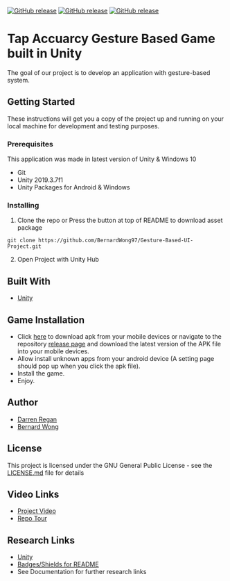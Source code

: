 [![GitHub release](https://img.shields.io/badge/Download-UnityPackage-green)](https://github.com/BernardWong97/Gesture-Based-UI-Project/releases/latest/download/Fruit.Tapper.unitypackage)
[![GitHub release](https://img.shields.io/badge/Download-Documentation-green)](https://github.com/BernardWong97/Gesture-Based-UI-Project/raw/master/Gesture%20Based%20UI%20Development%20Project%20Documentation.docx)
[![GitHub release](https://img.shields.io/badge/Download-Apk-green)](https://github.com/BernardWong97/Gesture-Based-UI-Project/releases/download/1/Fruit.Tapper.apk)

# Tap Accuarcy Gesture Based Game built in Unity

The goal of our project is to develop an application with gesture-based system.

## Getting Started

These instructions will get you a copy of the project up and running on your local machine for development and testing purposes.

### Prerequisites

This application was made in latest version of Unity & Windows 10

* Git
* Unity 2019.3.7f1
* Unity Packages for Android & Windows

### Installing

1. Clone the repo or Press the button at top of README to download asset package

```
git clone https://github.com/BernardWong97/Gesture-Based-UI-Project.git
```

2. Open Project with Unity Hub


## Built With

* [Unity](https://unity.com/)

## Game Installation

- Click [here](https://github.com/BernardWong97/Gesture-Based-UI-Project/releases/download/1/Fruit.Tapper.apk) to download apk from your mobile devices or navigate to the repository [release page](https://github.com/BernardWong97/Gesture-Based-UI-Project/releases) and download the latest version of the APK file into your mobile devices.
- Allow install unknown apps from your android device (A setting page should pop up when you click the apk file).
- Install the game.
- Enjoy.

## Author

* [Darren Regan](https://github.com/DarrenRegan)
* [Bernard Wong](https://github.com/BernardWong97)

## License

This project is licensed under the GNU General Public License - see the [LICENSE.md](LICENSE.md) file for details

## Video Links

* [Project Video](https://unity.com/)
* [Repo Tour](https://youtu.be/WFgaI5afWfA)

## Research Links

* [Unity](https://unity.com/)
* [Badges/Shields for README](https://github.com/badges/shields)
* See Documentation for further research links

